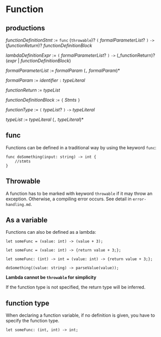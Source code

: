 # Function

## productions

_functionDefinitionStmt_ := `func` (`throwable`)? `(` _formalParameterList_? `)` `->` (_functionReturn_)? _functionDefinitionBlock_

_lambdaDefinitionExpr_ := `(` _formalParameterList_? `)` `->` (_functionReturn)? (_expr_ | _functionDefinitionBlock_)

_formalParameterList_ := _formalParam_ (`,` _formalParam_)*

_formalParam_ := _identifier_ `:` _typeLiteral_

_functionReturn_ := _typeList_

_functionDefinitionBlock_ := `{` _Stmts_ `}`

_functionType_ := `(` _typeList_? `)` `->` _typeLiteral_

_typeList_ := _typeLiteral_ (`,` _typeLiteral_)*

## func

Functions can be defined in a traditional way by using the keyword `func`:

```
func doSomething(input: string) -> int {
    //stmts
}
```

## Throwable

A function has to be marked with keyword `throwable` if it may throw an exception. Otherwise, a compiling error occurs. See detail in `error-handling.md`.

## As a variable

Functions can also be defined as a lambda:

`let someFunc = (value: int) -> (value + 3);`

`let someFunc = (value: int) -> {return value + 3;};`

`let someFunc: (int) -> int = (value: int) -> {return value + 3;};`

`doSomething((value: string) -> parseValue(value));`

**Lambda cannot be `throwable` for simplicity**

If the function type is not specified, the return type will be inferred.

## function type

When declaring a function variable, if no definition is given, you have to specify the function type.

`let someFunc: (int, int) -> int;`
